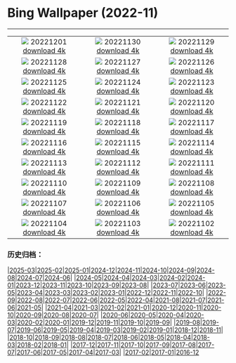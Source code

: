 # Bing Wallpaper (2022-11)
**************
| | | |
| :----: | :----: | :----: |
| ![](https://www.bing.com/th?id=OHR.AntarcticaDay_JA-JP9857203060_1920x1080.jpg) 20221201 [download 4k](https://www.bing.com/th?id=OHR.AntarcticaDay_JA-JP9857203060_UHD.jpg) | ![](https://www.bing.com/th?id=OHR.RovinjCroatia_JA-JP9150123532_1920x1080.jpg) 20221130 [download 4k](https://www.bing.com/th?id=OHR.RovinjCroatia_JA-JP9150123532_UHD.jpg) | ![](https://www.bing.com/th?id=OHR.HeronGiving_JA-JP8774438069_1920x1080.jpg) 20221129 [download 4k](https://www.bing.com/th?id=OHR.HeronGiving_JA-JP8774438069_UHD.jpg) |
| ![](https://www.bing.com/th?id=OHR.RedPlanetDay_JA-JP8455274428_1920x1080.jpg) 20221128 [download 4k](https://www.bing.com/th?id=OHR.RedPlanetDay_JA-JP8455274428_UHD.jpg) | ![](https://www.bing.com/th?id=OHR.Cecropia_JA-JP7758241996_1920x1080.jpg) 20221127 [download 4k](https://www.bing.com/th?id=OHR.Cecropia_JA-JP7758241996_UHD.jpg) | ![](https://www.bing.com/th?id=OHR.OliveTreeDay_JA-JP7241831177_1920x1080.jpg) 20221126 [download 4k](https://www.bing.com/th?id=OHR.OliveTreeDay_JA-JP7241831177_UHD.jpg) |
| ![](https://www.bing.com/th?id=OHR.TurenneSunrise_JA-JP6760860042_1920x1080.jpg) 20221125 [download 4k](https://www.bing.com/th?id=OHR.TurenneSunrise_JA-JP6760860042_UHD.jpg) | ![](https://www.bing.com/th?id=OHR.AschauChiemgau_JA-JP6496144406_1920x1080.jpg) 20221124 [download 4k](https://www.bing.com/th?id=OHR.AschauChiemgau_JA-JP6496144406_UHD.jpg) | ![](https://www.bing.com/th?id=OHR.HelianthusAnnuus_JA-JP6094861332_1920x1080.jpg) 20221123 [download 4k](https://www.bing.com/th?id=OHR.HelianthusAnnuus_JA-JP6094861332_UHD.jpg) |
| ![](https://www.bing.com/th?id=OHR.Shousetsu_kenrokuen_2022_JA-JP1329174286_1920x1080.jpg) 20221122 [download 4k](https://www.bing.com/th?id=OHR.Shousetsu_kenrokuen_2022_JA-JP1329174286_UHD.jpg) | ![](https://www.bing.com/th?id=OHR.FIFA2022_JA-JP5434338503_1920x1080.jpg) 20221121 [download 4k](https://www.bing.com/th?id=OHR.FIFA2022_JA-JP5434338503_UHD.jpg) | ![](https://www.bing.com/th?id=OHR.LandartPainting_JA-JP5127648150_1920x1080.jpg) 20221120 [download 4k](https://www.bing.com/th?id=OHR.LandartPainting_JA-JP5127648150_UHD.jpg) |
| ![](https://www.bing.com/th?id=OHR.ZNPVR_JA-JP4870770425_1920x1080.jpg) 20221119 [download 4k](https://www.bing.com/th?id=OHR.ZNPVR_JA-JP4870770425_UHD.jpg) | ![](https://www.bing.com/th?id=OHR.IslamicArt_JA-JP4624481816_1920x1080.jpg) 20221118 [download 4k](https://www.bing.com/th?id=OHR.IslamicArt_JA-JP4624481816_UHD.jpg) | ![](https://www.bing.com/th?id=OHR.McKenzieRiverTrail_JA-JP5966676358_1920x1080.jpg) 20221117 [download 4k](https://www.bing.com/th?id=OHR.McKenzieRiverTrail_JA-JP5966676358_UHD.jpg) |
| ![](https://www.bing.com/th?id=OHR.Unesco50_JA-JP5696250771_1920x1080.jpg) 20221116 [download 4k](https://www.bing.com/th?id=OHR.Unesco50_JA-JP5696250771_UHD.jpg) | ![](https://www.bing.com/th?id=OHR.LontraCanadensis_JA-JP5477531401_1920x1080.jpg) 20221115 [download 4k](https://www.bing.com/th?id=OHR.LontraCanadensis_JA-JP5477531401_UHD.jpg) | ![](https://www.bing.com/th?id=OHR.SanGiovanni_JA-JP5252882186_1920x1080.jpg) 20221114 [download 4k](https://www.bing.com/th?id=OHR.SanGiovanni_JA-JP5252882186_UHD.jpg) |
| ![](https://www.bing.com/th?id=OHR.IsarwinkelSylvenstein_JA-JP5051632934_1920x1080.jpg) 20221113 [download 4k](https://www.bing.com/th?id=OHR.IsarwinkelSylvenstein_JA-JP5051632934_UHD.jpg) | ![](https://www.bing.com/th?id=OHR.HainesEagle_JA-JP4825839071_1920x1080.jpg) 20221112 [download 4k](https://www.bing.com/th?id=OHR.HainesEagle_JA-JP4825839071_UHD.jpg) | ![](https://www.bing.com/th?id=OHR.MountAbu_JA-JP4539299290_1920x1080.jpg) 20221111 [download 4k](https://www.bing.com/th?id=OHR.MountAbu_JA-JP4539299290_UHD.jpg) |
| ![](https://www.bing.com/th?id=OHR.BadLightning_JA-JP4361852905_1920x1080.jpg) 20221110 [download 4k](https://www.bing.com/th?id=OHR.BadLightning_JA-JP4361852905_UHD.jpg) | ![](https://www.bing.com/th?id=OHR.HedgehogNest_JA-JP4086010383_1920x1080.jpg) 20221109 [download 4k](https://www.bing.com/th?id=OHR.HedgehogNest_JA-JP4086010383_UHD.jpg) | ![](https://www.bing.com/th?id=OHR.YiPeng_JA-JP3550160627_1920x1080.jpg) 20221108 [download 4k](https://www.bing.com/th?id=OHR.YiPeng_JA-JP3550160627_UHD.jpg) |
| ![](https://www.bing.com/th?id=OHR.Ritto2022_JA-JP3184739369_1920x1080.jpg) 20221107 [download 4k](https://www.bing.com/th?id=OHR.Ritto2022_JA-JP3184739369_UHD.jpg) | ![](https://www.bing.com/th?id=OHR.MarathonSunday_JA-JP2868800230_1920x1080.jpg) 20221106 [download 4k](https://www.bing.com/th?id=OHR.MarathonSunday_JA-JP2868800230_UHD.jpg) | ![](https://www.bing.com/th?id=OHR.Trossachs_JA-JP2501639966_1920x1080.jpg) 20221105 [download 4k](https://www.bing.com/th?id=OHR.Trossachs_JA-JP2501639966_UHD.jpg) |
| ![](https://www.bing.com/th?id=OHR.Deities_JA-JP2237725290_1920x1080.jpg) 20221104 [download 4k](https://www.bing.com/th?id=OHR.Deities_JA-JP2237725290_UHD.jpg) | ![](https://www.bing.com/th?id=OHR.CultureDay2022_JA-JP9173084367_1920x1080.jpg) 20221103 [download 4k](https://www.bing.com/th?id=OHR.CultureDay2022_JA-JP9173084367_UHD.jpg) | ![](https://www.bing.com/th?id=OHR.TeaPlantationsMunnar_JA-JP8832260762_1920x1080.jpg) 20221102 [download 4k](https://www.bing.com/th?id=OHR.TeaPlantationsMunnar_JA-JP8832260762_UHD.jpg) |

### 历史归档：

|[2025-03](/2025-03/2025-03.md)|[2025-02](/2025-02/2025-02.md)|[2025-01](/2025-01/2025-01.md)|[2024-12](/2024-12/2024-12.md)|[2024-11](/2024-11/2024-11.md)|[2024-10](/2024-10/2024-10.md)|[2024-09](/2024-09/2024-09.md)|[2024-08](/2024-08/2024-08.md)|[2024-07](/2024-07/2024-07.md)|[2024-06](/2024-06/2024-06.md)|
|[2024-05](/2024-05/2024-05.md)|[2024-04](/2024-04/2024-04.md)|[2024-03](/2024-03/2024-03.md)|[2024-02](/2024-02/2024-02.md)|[2024-01](/2024-01/2024-01.md)|[2023-12](/2023-12/2023-12.md)|[2023-11](/2023-11/2023-11.md)|[2023-10](/2023-10/2023-10.md)|[2023-09](/2023-09/2023-09.md)|[2023-08](/2023-08/2023-08.md)|
|[2023-07](/2023-07/2023-07.md)|[2023-06](/2023-06/2023-06.md)|[2023-05](/2023-05/2023-05.md)|[2023-04](/2023-04/2023-04.md)|[2023-03](/2023-03/2023-03.md)|[2023-02](/2023-02/2023-02.md)|[2023-01](/2023-01/2023-01.md)|[2022-12](/2022-12/2022-12.md)|[2022-11](/2022-11/2022-11.md)|[2022-10](/2022-10/2022-10.md)|
|[2022-09](/2022-09/2022-09.md)|[2022-08](/2022-08/2022-08.md)|[2022-07](/2022-07/2022-07.md)|[2022-06](/2022-06/2022-06.md)|[2022-05](/2022-05/2022-05.md)|[2022-04](/2022-04/2022-04.md)|[2021-08](/2021-08/2021-08.md)|[2021-07](/2021-07/2021-07.md)|[2021-06](/2021-06/2021-06.md)|[2021-05](/2021-05/2021-05.md)|
|[2021-04](/2021-04/2021-04.md)|[2021-03](/2021-03/2021-03.md)|[2021-02](/2021-02/2021-02.md)|[2021-01](/2021-01/2021-01.md)|[2020-12](/2020-12/2020-12.md)|[2020-11](/2020-11/2020-11.md)|[2020-10](/2020-10/2020-10.md)|[2020-09](/2020-09/2020-09.md)|[2020-08](/2020-08/2020-08.md)|[2020-07](/2020-07/2020-07.md)|
|[2020-06](/2020-06/2020-06.md)|[2020-05](/2020-05/2020-05.md)|[2020-04](/2020-04/2020-04.md)|[2020-03](/2020-03/2020-03.md)|[2020-02](/2020-02/2020-02.md)|[2020-01](/2020-01/2020-01.md)|[2019-12](/2019-12/2019-12.md)|[2019-11](/2019-11/2019-11.md)|[2019-10](/2019-10/2019-10.md)|[2019-09](/2019-09/2019-09.md)|
|[2019-08](/2019-08/2019-08.md)|[2019-07](/2019-07/2019-07.md)|[2019-06](/2019-06/2019-06.md)|[2019-05](/2019-05/2019-05.md)|[2019-04](/2019-04/2019-04.md)|[2019-03](/2019-03/2019-03.md)|[2019-02](/2019-02/2019-02.md)|[2019-01](/2019-01/2019-01.md)|[2018-12](/2018-12/2018-12.md)|[2018-11](/2018-11/2018-11.md)|
|[2018-10](/2018-10/2018-10.md)|[2018-09](/2018-09/2018-09.md)|[2018-08](/2018-08/2018-08.md)|[2018-07](/2018-07/2018-07.md)|[2018-06](/2018-06/2018-06.md)|[2018-05](/2018-05/2018-05.md)|[2018-04](/2018-04/2018-04.md)|[2018-03](/2018-03/2018-03.md)|[2018-02](/2018-02/2018-02.md)|[2018-01](/2018-01/2018-01.md)|
|[2017-12](/2017-12/2017-12.md)|[2017-11](/2017-11/2017-11.md)|[2017-10](/2017-10/2017-10.md)|[2017-09](/2017-09/2017-09.md)|[2017-08](/2017-08/2017-08.md)|[2017-07](/2017-07/2017-07.md)|[2017-06](/2017-06/2017-06.md)|[2017-05](/2017-05/2017-05.md)|[2017-04](/2017-04/2017-04.md)|[2017-03](/2017-03/2017-03.md)|
|[2017-02](/2017-02/2017-02.md)|[2017-01](/2017-01/2017-01.md)|[2016-12](/2016-12/2016-12.md)